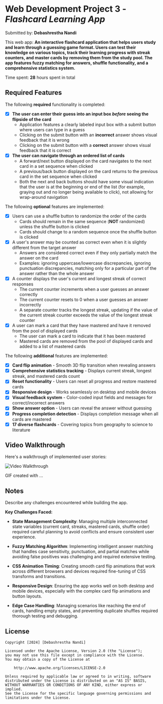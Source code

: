 # Web Development Project 3 - *Flashcard Learning App*

Submitted by: **Debashrestha Nandi**

This web app: **An interactive flashcard application that helps users study and learn through a guessing game format. Users can test their knowledge on various topics, track their learning progress with streak counters, and master cards by removing them from the study pool. The app features fuzzy matching for answers, shuffle functionality, and a comprehensive statistics system.**

Time spent: **28** hours spent in total

## Required Features

The following **required** functionality is completed:

- [x] **The user can enter their guess into an input box *before* seeing the flipside of the card**
  - Application features a clearly labeled input box with a submit button where users can type in a guess
  - Clicking on the submit button with an **incorrect** answer shows visual feedback that it is wrong 
  - Clicking on the submit button with a **correct** answer shows visual feedback that it is correct
- [x] **The user can navigate through an ordered list of cards**
  - A forward/next button displayed on the card navigates to the next card in a set sequence when clicked
  - A previous/back button displayed on the card returns to the previous card in the set sequence when clicked
  - Both the next and back buttons should have some visual indication that the user is at the beginning or end of the list (for example, graying out and no longer being available to click), not allowing for wrap-around navigation

The following **optional** features are implemented:

- [x] Users can use a shuffle button to randomize the order of the cards
  - Cards should remain in the same sequence (**NOT** randomized) unless the shuffle button is clicked 
  - Cards should change to a random sequence once the shuffle button is clicked
- [x] A user's answer may be counted as correct even when it is slightly different from the target answer
  - Answers are considered correct even if they only partially match the answer on the card 
  - Examples: ignoring uppercase/lowercase discrepancies, ignoring punctuation discrepancies, matching only for a particular part of the answer rather than the whole answer
- [x] A counter displays the user's current and longest streak of correct responses
  - The current counter increments when a user guesses an answer correctly
  - The current counter resets to 0 when a user guesses an answer incorrectly
  - A separate counter tracks the longest streak, updating if the value of the current streak counter exceeds the value of the longest streak counter 
- [x] A user can mark a card that they have mastered and have it removed from the pool of displayed cards
  - The user can mark a card to indicate that it has been mastered
  - Mastered cards are removed from the pool of displayed cards and added to a list of mastered cards

The following **additional** features are implemented:

* [x] **Card flip animation** - Smooth 3D flip transition when revealing answers
* [x] **Comprehensive statistics tracking** - Displays current streak, longest streak, and mastered cards count
* [x] **Reset functionality** - Users can reset all progress and restore mastered cards
* [x] **Responsive design** - Works seamlessly on desktop and mobile devices
* [x] **Visual feedback system** - Color-coded input fields and messages for correct/incorrect answers
* [x] **Show answer option** - Users can reveal the answer without guessing
* [x] **Progress completion detection** - Displays completion message when all cards are mastered
* [x] **17 diverse flashcards** - Covering topics from geography to science to literature

## Video Walkthrough

Here's a walkthrough of implemented user stories:

<img src='http://i.imgur.com/link/to/your/gif/file.gif' title='Video Walkthrough' width='' alt='Video Walkthrough' />

<!-- Replace this with whatever GIF tool you used! -->
GIF created with ...  
<!-- Recommended tools:
[Kap](https://getkap.co/) for macOS
[ScreenToGif](https://www.screentogif.com/) for Windows
[peek](https://github.com/phw/peek) for Linux. -->

## Notes

Describe any challenges encountered while building the app.

**Key Challenges Faced:**

- **State Management Complexity**: Managing multiple interconnected state variables (current card, streaks, mastered cards, shuffle order) required careful planning to avoid conflicts and ensure consistent user experience.

- **Fuzzy Matching Algorithm**: Implementing intelligent answer matching that handles case sensitivity, punctuation, and partial matches while avoiding false positives was challenging and required extensive testing.

- **CSS Animation Timing**: Creating smooth card flip animations that work across different browsers and devices required fine-tuning of CSS transforms and transitions.

- **Responsive Design**: Ensuring the app works well on both desktop and mobile devices, especially with the complex card flip animations and button layouts.

- **Edge Case Handling**: Managing scenarios like reaching the end of cards, handling empty states, and preventing duplicate shuffles required thorough testing and debugging.

## License

    Copyright [2024] [Debashrestha Nandi]

    Licensed under the Apache License, Version 2.0 (the "License");
    you may not use this file except in compliance with the License.
    You may obtain a copy of the License at

        http://www.apache.org/licenses/LICENSE-2.0

    Unless required by applicable law or agreed to in writing, software
    distributed under the License is distributed on an "AS IS" BASIS,
    WITHOUT WARRANTIES OR CONDITIONS OF ANY KIND, either express or implied.
    See the License for the specific language governing permissions and
    limitations under the License.
